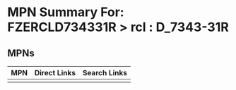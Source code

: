 



# MPN Summary For: FZERCLD734331R > rcl : D_7343-31R

## MPNs
  

|MPN|Direct Links|Search Links|
| :--- | :--- | :--- |
||||
